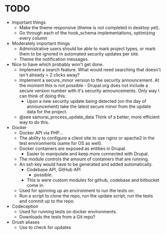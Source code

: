 # TODO
- Important things
    - Make the theme responsive (theme is not completed in desktop yet).
    - Go through each of the hook_schema implementations, optimizing every column
- Moderately important things
    - Administrative users should be able to mark project types, or mark them to be ignored in automated security updates per site.
    - Theme the notification messages.
- Nice to have which probably won't get done.
    - Implement a search feature. What would need searching that doesn't isn't already < 2 clicks away?
    - Implement a secure_minor version to the security announcement. At the moment this is not possible - Drupal.org does not include a secure version number with it's security announcements. Only way I can think of doing this:
        - Upon a new security update being detected (on the day of announcement) take the latest secure minor from the update data for the project.
    - @see samurai_process_update_data Think of a better, more efficient way to do this.
- Docker
    - Docker API via PHP...
    - The ability to configure a client site to use nginx or apache2 in the test environments (same for OS as well).
    - Docker containers are exposed as entities in Drupal.
        - Easier to manipulate and keep more connected with Drupal.
    - The module controls the amount of containers that are running.
    - An ssh key would have to be generated and added automatically.
        - Codebase API, GitHub API
            - possible.
        - This is were custom modules for github, codebase and bitbucket come in.
    - Used for spinning up an environment to run the tests on.
    - Run a script to clone the repo, run the update script, run the tests and commit up to the repo.
- Codeception
    - Used for running tests on docker environments.
    - Downloads the tests from a Git repo?
- Drush aliases
    - Use to check for updates 